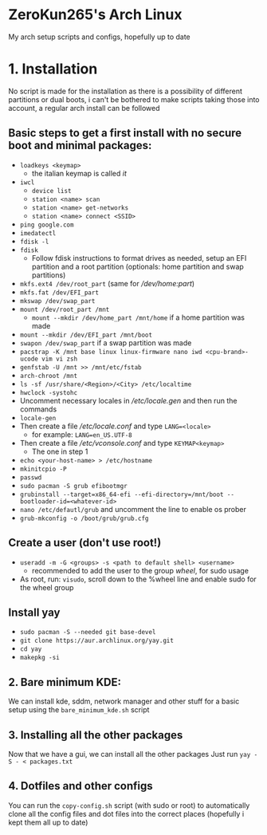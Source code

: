 # ZeroKun265's Arch Linux
My arch setup scripts and configs, hopefully up to date

# 1. Installation
No script is made for the installation as there is a possibility of different partitions or dual boots, i can't be bothered to make scripts taking those into account, a regular arch install can be followed

## Basic steps to get a first install with no secure boot and minimal packages:

- `loadkeys <keymap>`
    - the italian keymap is called *it*
- `iwcl`
    - `device list`
    - `station <name> scan`
    - `station <name> get-networks`
    - `station <name> connect <SSID>`
- `ping google.com`
- `imedatectl`
- `fdisk -l`
- `fdisk`
    - Follow fdisk instructions to format drives as needed, setup an EFI partition and a root partition (optionals: home partition and swap partitions)
- `mkfs.ext4 /dev/root_part` (same for */dev/home:part*)
- `mkfs.fat /dev/EFI_part`
- `mkswap /dev/swap_part`
- `mount /dev/root_part /mnt`
    - `mount --mkdir /dev/home_part /mnt/home` if a home partition was made
- `mount --mkdir /dev/EFI_part /mnt/boot`
- `swapon /dev/swap_part` if a swap partition was made
- `pacstrap -K /mnt base linux linux-firmware nano iwd <cpu-brand>-ucode vim vi zsh`
- `genfstab -U /mnt >> /mnt/etc/fstab`
- `arch-chroot /mnt`
- `ls -sf /usr/share/<Region>/<City> /etc/localtime`
- `hwclock -systohc`
- Uncomment necessary locales in */etc/locale.gen* and then run the commands
- `locale-gen`
- Then create a file */etc/locale.conf* and type `LANG=<locale>`
    - for example: `LANG=en_US.UTF-8`
- Then create a file */etc/vconsole.conf* and type `KEYMAP<keymap>`
    - The one in step 1
- `echo <your-host-name> > /etc/hostname`
- `mkinitcpio -P`
- `passwd`
- `sudo pacman -S grub efibootmgr`
- `grubinstall --target=x86_64-efi --efi-directory=/mnt/boot --bootloader-id=<whatever-id>`
- `nano /etc/defautl/grub` and uncomment the line to enable os prober
- `grub-mkconfig -o /boot/grub/grub.cfg`

## Create a user (don't use root!)

- `useradd -m -G <groups> -s <path to default shell> <username>`
    - recommended to add the user to the group *wheel*, for sudo usage
- As root, run: `visudo`, scroll down to the %wheel line and enable sudo for the wheel group

## Install yay
- `sudo pacman -S --needed git base-devel`
- `git clone https://aur.archlinux.org/yay.git`
- `cd yay`
- `makepkg -si`

## 2. Bare minimum KDE:
We can install kde, sddm, network manager and other stuff for a basic setup using the `bare_minimum_kde.sh` script

## 3. Installing all the other packages
Now that we have a gui, we can install all the other packages
Just run `yay -S - < packages.txt`

## 4. Dotfiles and other configs
You can run the `copy-config.sh` script (with sudo or root) to automatically clone all the config files and dot files into the correct places (hopefully i kept them all up to date)
